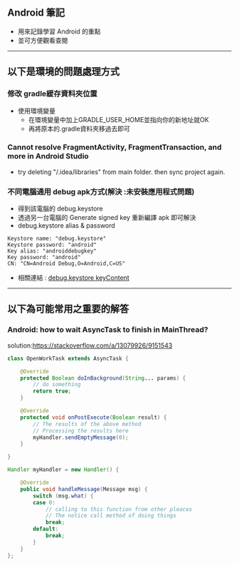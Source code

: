 ## Android 筆記
- 用來記錄學習 Android 的重點
- 並可方便觀看查閱

---
## 以下是環境的問題處理方式

### 修改 gradle緩存資料夾位置
- 使用環境變量
  - 在環境變量中加上GRADLE_USER_HOME並指向你的新地址就OK
  - 再將原本的.gradle資料夾移過去即可
  
### Cannot resolve FragmentActivity, FragmentTransaction, and more in Android Studio
- try deleting "/.idea/libraries" from main folder. then sync project again.

### 不同電腦通用 debug apk方式(解決 :未安裝應用程式問題)
- 得到該電腦的 debug.keystore
- 透過另一台電腦的 Generate signed key 重新編譯 apk 即可解決
- debug.keystore alias & password

```
Keystore name: "debug.keystore"
Keystore password: "android"
Key alias: "androiddebugkey"
Key password: "android"
CN: "CN=Android Debug,O=Android,C=US"
```
- 相關連結 : <a href="https://stackoverflow.com/a/18590149/9151543">debug.keystore keyContent</a>
---
## 以下為可能常用之重要的解答

### Android: how to wait AsyncTask to finish in MainThread?
solution:https://stackoverflow.com/a/13079926/9151543

```java
class OpenWorkTask extends AsyncTask {

    @Override
    protected Boolean doInBackground(String... params) {
        // do something
        return true;
    }

    @Override
    protected void onPostExecute(Boolean result) {
        // The results of the above method
        // Processing the results here
        myHandler.sendEmptyMessage(0);
    }

}

Handler myHandler = new Handler() {

    @Override
    public void handleMessage(Message msg) {
        switch (msg.what) {
        case 0:
            // calling to this function from other pleaces
            // The notice call method of doing things
            break;
        default:
            break;
        }
    }
};
```



